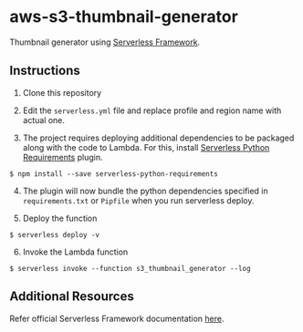 # aws-s3-thumbnail-generator
Thumbnail generator using [Serverless Framework](https://serverless.com/).

## Instructions
1. Clone this repository

2. Edit the `serverless.yml` file and replace profile and region name with actual one.

3. The project requires deploying additional dependencies to be packaged along with the code to Lambda. For this, install [Serverless Python Requirements](https://www.serverless.com/plugins/serverless-python-requirements) plugin.
```
$ npm install --save serverless-python-requirements
```

4. The plugin will now bundle the python dependencies specified in `requirements.txt` or `Pipfile` when you run serverless deploy.

5. Deploy the function
```
$ serverless deploy -v
```

6. Invoke the Lambda function
```
$ serverless invoke --function s3_thumbnail_generator --log
```

## Additional Resources
Refer official Serverless Framework documentation [here](https://serverless.com/framework/docs/getting-started).
